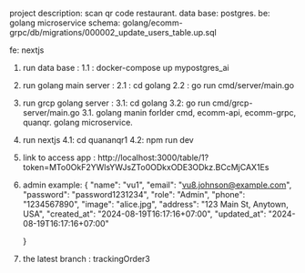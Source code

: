project description:
   scan qr code restaurant.
   data base: postgres.
   be: golang
      microservice
      schema: golang/ecomm-grpc/db/migrations/000002_update_users_table.up.sql
      
   fe: nextjs




1. run data base :
   1.1 : docker-compose up mypostgres_ai
2. run golang main server :
   2.1 : cd golang
   2.2 : go run cmd/server/main.go
3. run grcp golang server :
   3.1: cd golang
   3.2: go run cmd/grcp-server/main.go
3.1.
   golang manin forlder cmd, ecomm-api, ecomm-grpc, quanqr.
   golang microservice. 
4. run nextjs
   4.1: cd quananqr1
   4.2: npm run dev
5. link to access app :
   http://localhost:3000/table/1?token=MTo0OkF2YWlsYWJsZTo0ODkxODE3ODkz.BCcMjCAX1Es

6. admin example:
   {
   "name": "vu1",
   "email": "vu8.johnson@example.com",
   "password": "password1231234",
   "role": "Admin",
   "phone": "1234567890",
   "image": "alice.jpg",
   "address": "123 Main St, Anytown, USA",
   "created_at": "2024-08-19T16:17:16+07:00",
   "updated_at": "2024-08-19T16:17:16+07:00"

   }

7. the latest branch : trackingOrder3
